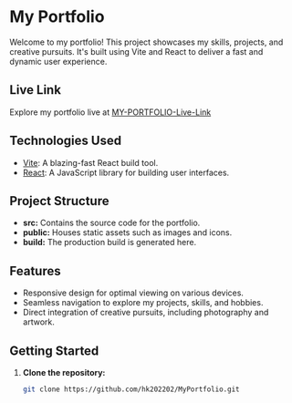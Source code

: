 # My Portfolio

Welcome to my portfolio! This project showcases my skills, projects, and creative pursuits. It's built using Vite and React to deliver a fast and dynamic user experience.

## Live Link

Explore my portfolio live at [MY-PORTFOLIO-Live-Link](https://my-portfolio-1nishitagupta.vercel.app/)

## Technologies Used

- [Vite](https://vitejs.dev/): A blazing-fast React build tool.
- [React](https://reactjs.org/): A JavaScript library for building user interfaces.

## Project Structure

- **src:** Contains the source code for the portfolio.
- **public:** Houses static assets such as images and icons.
- **build:** The production build is generated here.

## Features

- Responsive design for optimal viewing on various devices.
- Seamless navigation to explore my projects, skills, and hobbies.
- Direct integration of creative pursuits, including photography and artwork.

## Getting Started

1. **Clone the repository:**
   ```bash
   git clone https://github.com/hk202202/MyPortfolio.git
   ```
